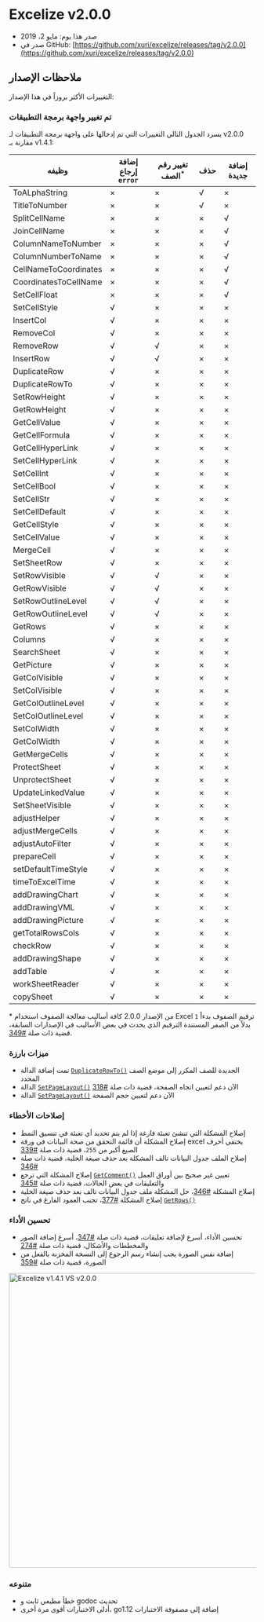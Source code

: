 # Excelize v2.0.0

* صدر هذا يوم: مايو 2، 2019
* صدر في GitHub: [https://github.com/xuri/excelize/releases/tag/v2.0.0](https://github.com/xuri/excelize/releases/tag/v2.0.0)

## ملاحظات الإصدار

التغييرات الأكثر بروزاً في هذا الإصدار:

### تم تغيير واجهة برمجة التطبيقات

يسرد الجدول التالي التغييرات التي تم إدخالها على واجهة برمجة التطبيقات لـ v2.0.0 مقارنة بـ v1.4.1:

|وظيفه|إضافة إرجاع `error`|تغيير رقم الصف<sup>\*</sup>|حذف|إضافة جديدة|
|---|---|---|---|---|
|ToALphaString|&times;|&times;|&radic;|&times;|
|TitleToNumber|&times;|&times;|&radic;|&times;|
|SplitCellName|&times;|&times;|&times;|&radic;|
|JoinCellName|&times;|&times;|&times;|&radic;|
|ColumnNameToNumber|&times;|&times;|&times;|&radic;|
|ColumnNumberToName|&times;|&times;|&times;|&radic;|
|CellNameToCoordinates|&times;|&times;|&times;|&radic;|
|CoordinatesToCellName|&times;|&times;|&times;|&radic;|
|SetCellFloat|&times;|&times;|&times;|&radic;|
|SetCellStyle|&radic;|&times;|&times;|&times;|
|InsertCol|&radic;|&times;|&times;|&times;|
|RemoveCol|&radic;|&times;|&times;|&times;|
|RemoveRow|&radic;|&radic;|&times;|&times;|
|InsertRow|&radic;|&radic;|&times;|&times;|
|DuplicateRow|&radic;|&times;|&times;|&times;|
|DuplicateRowTo|&radic;|&times;|&times;|&times;|
|SetRowHeight|&radic;|&times;|&times;|&times;|
|GetRowHeight|&radic;|&times;|&times;|&times;|
|GetCellValue|&radic;|&times;|&times;|&times;|
|GetCellFormula|&radic;|&times;|&times;|&times;|
|GetCellHyperLink|&radic;|&times;|&times;|&times;|
|SetCellHyperLink|&radic;|&times;|&times;|&times;|
|SetCellInt|&radic;|&times;|&times;|&times;|
|SetCellBool|&radic;|&times;|&times;|&times;|
|SetCellStr|&radic;|&times;|&times;|&times;|
|SetCellDefault|&radic;|&times;|&times;|&times;|
|GetCellStyle|&radic;|&times;|&times;|&times;|
|SetCellValue|&radic;|&times;|&times;|&times;|
|MergeCell|&radic;|&times;|&times;|&times;|
|SetSheetRow|&radic;|&times;|&times;|&times;|
|SetRowVisible|&radic;|&radic;|&times;|&times;|
|GetRowVisible|&radic;|&radic;|&times;|&times;|
|SetRowOutlineLevel|&radic;|&radic;|&times;|&times;|
|GetRowOutlineLevel|&radic;|&radic;|&times;|&times;|
|GetRows|&radic;|&times;|&times;|&times;|
|Columns|&radic;|&times;|&times;|&times;|
|SearchSheet|&radic;|&times;|&times;|&times;|
|GetPicture|&radic;|&times;|&times;|&times;|
|GetColVisible|&radic;|&times;|&times;|&times;|
|SetColVisible|&radic;|&times;|&times;|&times;|
|GetColOutlineLevel|&radic;|&times;|&times;|&times;|
|SetColOutlineLevel|&radic;|&times;|&times;|&times;|
|SetColWidth|&radic;|&times;|&times;|&times;|
|GetColWidth|&radic;|&times;|&times;|&times;|
|GetMergeCells|&radic;|&times;|&times;|&times;|
|ProtectSheet|&radic;|&times;|&times;|&times;|
|UnprotectSheet|&radic;|&times;|&times;|&times;|
|UpdateLinkedValue|&radic;|&times;|&times;|&times;|
|SetSheetVisible|&radic;|&times;|&times;|&times;|
|adjustHelper|&radic;|&times;|&times;|&times;|
|adjustMergeCells|&radic;|&times;|&times;|&times;|
|adjustAutoFilter|&radic;|&times;|&times;|&times;|
|prepareCell|&radic;|&times;|&times;|&times;|
|setDefaultTimeStyle|&radic;|&times;|&times;|&times;|
|timeToExcelTime|&radic;|&times;|&times;|&times;|
|addDrawingChart|&radic;|&times;|&times;|&times;|
|addDrawingVML|&radic;|&times;|&times;|&times;|
|addDrawingPicture|&radic;|&times;|&times;|&times;|
|getTotalRowsCols|&radic;|&times;|&times;|&times;|
|checkRow|&radic;|&times;|&times;|&times;|
|addDrawingShape|&radic;|&times;|&times;|&times;|
|addTable|&radic;|&times;|&times;|&times;|
|workSheetReader|&radic;|&times;|&times;|&times;|
|copySheet|&radic;|&times;|&times;|&times;|

\* من الإصدار 2.0.0 كافة أساليب معالجة الصفوف استخدام Excel ترقيم الصفوف بدءاً `1` بدلاً من الصفر المستندة الترقيم الذي يحدث في بعض الأساليب في الإصدارات السابقة، قضية ذات صلة [#349](https://github.com/xuri/excelize/issues/349).

### ميزات بارزة

* تمت إضافة الدالة [`DuplicateRowTo()`](https://pkg.go.dev/github.com/xuri/excelize/v2@v2.0.0#File.WriteTo) الجديدة للصف المكرر إلى موضع الصف المحدد
* الدالة [`SetPageLayout()`](https://pkg.go.dev/github.com/xuri/excelize/v2@v2.0.0#File.SetPageLayout) الآن دعم لتعيين اتجاه الصفحة، قضية ذات صلة [#318](https://github.com/xuri/excelize/issues/318)
* الدالة [`SetPageLayout()`](https://pkg.go.dev/github.com/xuri/excelize/v2@v2.0.0#File.SetPageLayout) الآن دعم لتعيين حجم الصفحة

### إصلاحات الأخطاء

* إصلاح المشكلة التي تنشئ تعبئة فارغة إذا لم يتم تحديد أي تعبئة في تنسيق النمط
* إصلاح المشكلة أن قائمة التحقق من صحة البيانات في ورقة excel يختفي أحرف الصيغ أكبر من `255`، قضية ذات صلة [#339](https://github.com/xuri/excelize/issues/339)
* إصلاح الملف جدول البيانات تالف المشكلة بعد حذف صيغة الخلية، قضية ذات صلة [#346](https://github.com/xuri/excelize/issues/346)
* إصلاح المشكلة التي ترجع [`GetComment()`](https://pkg.go.dev/github.com/xuri/excelize/v2@v2.0.0#File.GetComment) تعيين غير صحيح بين أوراق العمل والتعليقات في بعض الحالات، قضية ذات صلة [#345](https://github.com/xuri/excelize/issues/345)
* إصلاح المشكلة [#346](https://github.com/xuri/excelize/issues/346)، حل المشكلة ملف جدول البيانات تالف بعد حذف صيغة الخلية
* إصلاح المشكلة [#377](https://github.com/xuri/excelize/issues/377)، تجنب العمود الفارغ في ناتج [`GetRows()`](https://pkg.go.dev/github.com/xuri/excelize/v2@v2.0.0#File.GetRows)

### تحسين الأداء

* تحسين الأداء، أسرع لإضافة تعليقات، قضية ذات صلة [#347](https://github.com/xuri/excelize/issues/347)، أسرع إضافة الصور والمخططات والأشكال، قضية ذات صلة [#274](https://github.com/xuri/excelize/issues/274)
* إضافة نفس الصورة يجب إنشاء رسم الرجوع إلى النسخة المخزنة بالفعل من الصورة، قضية ذات صلة [#359](https://github.com/xuri/excelize/issues/359)

<img src="https://user-images.githubusercontent.com/2809468/56576273-7e7f1d80-65fa-11e9-8b47-7b171c5e67e3.png" width="600" alt="Excelize v1.4.1 VS v2.0.0">

### متنوعه

* خطأ مطبعي ثابت و godoc تحديث
* أدلى الاختبارات أقوى مرة أخرى، go1.12 إضافة إلى مصفوفة الاختبارات
